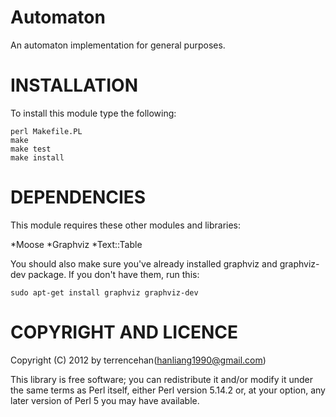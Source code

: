 Automaton
=========

An automaton implementation for general purposes.

INSTALLATION
===

To install this module type the following:

    perl Makefile.PL
    make
    make test
    make install

DEPENDENCIES
===

This module requires these other modules and libraries:

  *Moose
  *Graphviz
  *Text::Table


You should also make sure you've already installed graphviz and graphviz-dev package. If you don't have them, run this:

    sudo apt-get install graphviz graphviz-dev

COPYRIGHT AND LICENCE
===
Copyright (C) 2012 by terrencehan(hanliang1990@gmail.com)

This library is free software; you can redistribute it and/or modify
it under the same terms as Perl itself, either Perl version 5.14.2 or,
at your option, any later version of Perl 5 you may have available.
